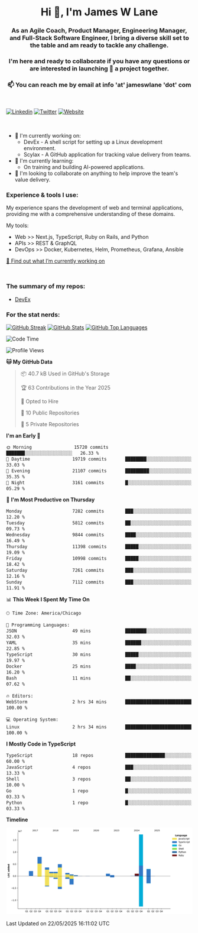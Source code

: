 <h1 align="center">Hi 👋, I'm James W Lane</h1>
<h3 align="center">As an Agile Coach, Product Manager, Engineering Manager, and Full-Stack Software Engineer, I bring a diverse skill set to the table and am ready to tackle any challenge.</h3>
<h3 align="center">I'm here and ready to collaborate if you have any questions or are interested in launching 🚀 a project together.</h3>

<div style="margin-top: 16px;" />

<h3 align="center">📫 You can reach me by email at info 'at' jameswlane 'dot' com</h3>

<div style="margin-top: 48px;" />

[![Linkedin](https://img.shields.io/badge/LinkedIn-0077B5?style=for-the-badge&logo=linkedin&logoColor=white)](https://www.linkedin.com/in/jameswlane/)
[![Twitter](https://img.shields.io/badge/Twitter-1DA1F2?style=for-the-badge&logo=twitter&logoColor=white)](https://x.com/jameswlane)
[![Website](https://img.shields.io/website?down_color=red&down_message=offline&style=for-the-badge&up_color=green&up_message=up&url=https%3A%2F%2Fwww.jameswlane.com)](https://www.jameswlane.com)

<div style="margin-top: 48px;" />

- 🔭 I'm currently working on:
  - DevEx - A shell script for setting up a Linux development environment.
  - Scylax - A GitHub application for tracking value delivery from teams.
- 🌱 I'm currently learning:
  - On training and building AI-powered applications.
- 👯 I'm looking to collaborate on anything to help improve the team's value delivery.

### Experience & tools I use:

My experience spans the development of web and terminal applications, providing me with a comprehensive understanding of these domains.

My tools:
- Web >> Next.js, TypeScript, Ruby on Rails, and Python
- APIs >> REST & GraphQL
- DevOps >> Docker, Kubernetes, Helm, Prometheus, Grafana, Ansible

[🔭 Find out what I’m currently working on](https://www.jameswlane.com/now)  

<div style="margin-top: 50px;"/>

### The summary of my repos:
- [DevEx](https://github.com/jameswlane/devex)  

### For the stat nerds:
[![GitHub Streak](https://github-readme-streak-stats.herokuapp.com?user=jameswlane&theme=tokyonight)](https://git.io/streak-stats)
[![GitHub Stats](https://github-readme-stats.vercel.app/api?username=jameswlane&show_icons=true&theme=tokyonight)](https://github-readme-stats.vercel.app)
[![GitHub Top Languages](https://github-readme-stats.vercel.app/api/top-langs?username=jameswlane&show_icons=true&locale=en&layout=compact&theme=tokyonight)](https://github-readme-stats.vercel.app)

<!--START_SECTION:waka-->
![Code Time](http://img.shields.io/badge/Code%20Time-522%20hrs%2041%20mins-blue)

![Profile Views](http://img.shields.io/badge/Profile%20Views-0-blue)

**🐱 My GitHub Data** 

> 📦 40.7 kB Used in GitHub's Storage 
 > 
> 🏆 63 Contributions in the Year 2025
 > 
> 💼 Opted to Hire
 > 
> 📜 10 Public Repositories 
 > 
> 🔑 5 Private Repositories 
 > 
**I'm an Early 🐤** 

```text
🌞 Morning                15720 commits       ███████░░░░░░░░░░░░░░░░░░   26.33 % 
🌆 Daytime                19719 commits       ████████░░░░░░░░░░░░░░░░░   33.03 % 
🌃 Evening                21107 commits       █████████░░░░░░░░░░░░░░░░   35.35 % 
🌙 Night                  3161 commits        █░░░░░░░░░░░░░░░░░░░░░░░░   05.29 % 
```
📅 **I'm Most Productive on Thursday** 

```text
Monday                   7282 commits        ███░░░░░░░░░░░░░░░░░░░░░░   12.20 % 
Tuesday                  5812 commits        ██░░░░░░░░░░░░░░░░░░░░░░░   09.73 % 
Wednesday                9844 commits        ████░░░░░░░░░░░░░░░░░░░░░   16.49 % 
Thursday                 11398 commits       █████░░░░░░░░░░░░░░░░░░░░   19.09 % 
Friday                   10998 commits       █████░░░░░░░░░░░░░░░░░░░░   18.42 % 
Saturday                 7261 commits        ███░░░░░░░░░░░░░░░░░░░░░░   12.16 % 
Sunday                   7112 commits        ███░░░░░░░░░░░░░░░░░░░░░░   11.91 % 
```


📊 **This Week I Spent My Time On** 

```text
🕑︎ Time Zone: America/Chicago

💬 Programming Languages: 
JSON                     49 mins             ████████░░░░░░░░░░░░░░░░░   32.03 % 
YAML                     35 mins             ██████░░░░░░░░░░░░░░░░░░░   22.85 % 
TypeScript               30 mins             █████░░░░░░░░░░░░░░░░░░░░   19.97 % 
Docker                   25 mins             ████░░░░░░░░░░░░░░░░░░░░░   16.20 % 
Bash                     11 mins             ██░░░░░░░░░░░░░░░░░░░░░░░   07.62 % 

🔥 Editors: 
WebStorm                 2 hrs 34 mins       █████████████████████████   100.00 % 

💻 Operating System: 
Linux                    2 hrs 34 mins       █████████████████████████   100.00 % 
```

**I Mostly Code in TypeScript** 

```text
TypeScript               18 repos            ███████████████░░░░░░░░░░   60.00 % 
JavaScript               4 repos             ███░░░░░░░░░░░░░░░░░░░░░░   13.33 % 
Shell                    3 repos             ██░░░░░░░░░░░░░░░░░░░░░░░   10.00 % 
Go                       1 repo              █░░░░░░░░░░░░░░░░░░░░░░░░   03.33 % 
Python                   1 repo              █░░░░░░░░░░░░░░░░░░░░░░░░   03.33 % 
```



**Timeline**

![Lines of Code chart](https://raw.githubusercontent.com/jameswlane/jameswlane/main/assets/bar_graph.png)


 Last Updated on 22/05/2025 16:11:02 UTC
<!--END_SECTION:waka-->
